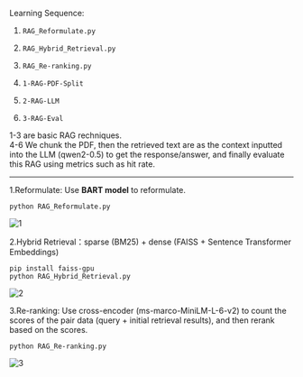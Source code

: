 Learning Sequence: <br>
1. `RAG_Reformulate.py`<br>
2. `RAG_Hybrid_Retrieval.py`<br>
3. `RAG_Re-ranking.py`<br>

4. `1-RAG-PDF-Split`<br>
5. `2-RAG-LLM`<br>
6. `3-RAG-Eval`<br>

1-3 are basic RAG rechniques.<br>
4-6 We chunk the PDF, then the retrieved text are as the context inputted into the LLM (qwen2-0.5) to get the response/answer, and finally evaluate this RAG using metrics such as hit rate. 

---

1.Reformulate: Use **BART model** to reformulate.

```python RAG_Reformulate.py```

![1](https://github.com/user-attachments/assets/41e145b6-0979-4b71-a83b-fbfc299c0f0d)


2.Hybrid Retrieval：sparse (BM25) + dense (FAISS + Sentence Transformer Embeddings)

```pip install faiss-gpu```<br>
```python RAG_Hybrid_Retrieval.py```

![2](https://github.com/user-attachments/assets/571993af-ecf8-4828-ac2b-4f77dba5ad31)


3.Re-ranking: Use cross-encoder (ms-marco-MiniLM-L-6-v2) to count the scores of the pair data (query + initial retrieval results), and then rerank based on the scores.

```python RAG_Re-ranking.py```

![3](https://github.com/user-attachments/assets/8a06d5ba-be5d-488f-9af4-c578e7b050a8)
